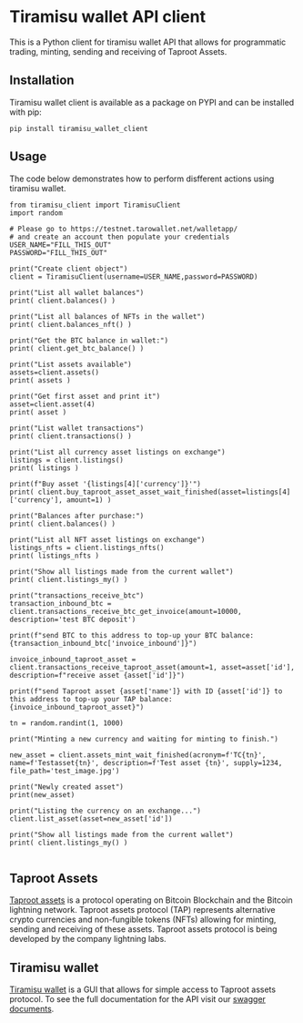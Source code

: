 # Tiramisu wallet API client

This is a Python client for tiramisu wallet API that allows for programmatic trading, minting, sending and receiving of Taproot Assets.

## Installation

Tiramisu wallet client is available as a package on PYPI and can be installed with pip:
```
pip install tiramisu_wallet_client
```

## Usage

The code below demonstrates how to perform disfferent actions using tiramisu wallet.

```
from tiramisu_client import TiramisuClient
import random

# Please go to https://testnet.tarowallet.net/walletapp/ 
# and create an account then populate your credentials 
USER_NAME="FILL_THIS_OUT"
PASSWORD="FILL_THIS_OUT"

print("Create client object")
client = TiramisuClient(username=USER_NAME,password=PASSWORD)

print("List all wallet balances")
print( client.balances() )

print("List all balances of NFTs in the wallet")
print( client.balances_nft() )

print("Get the BTC balance in wallet:")
print( client.get_btc_balance() )

print("List assets available")
assets=client.assets()
print( assets )

print("Get first asset and print it")
asset=client.asset(4)
print( asset )

print("List wallet transactions")
print( client.transactions() )

print("List all currency asset listings on exchange")
listings = client.listings()
print( listings )

print(f"Buy asset '{listings[4]['currency']}'")
print( client.buy_taproot_asset_asset_wait_finished(asset=listings[4]['currency'], amount=1) )

print("Balances after purchase:")
print( client.balances() )

print("List all NFT asset listings on exchange")
listings_nfts = client.listings_nfts()
print( listings_nfts )

print("Show all listings made from the current wallet")
print( client.listings_my() )

print("transactions_receive_btc")
transaction_inbound_btc = client.transactions_receive_btc_get_invoice(amount=10000, description='test BTC deposit')

print(f"send BTC to this address to top-up your BTC balance: {transaction_inbound_btc['invoice_inbound']}")

invoice_inbound_taproot_asset = client.transactions_receive_taproot_asset(amount=1, asset=asset['id'], description=f"receive asset {asset['id']}")

print(f"send Taproot asset {asset['name']} with ID {asset['id']} to this address to top-up your TAP balance: {invoice_inbound_taproot_asset}")

tn = random.randint(1, 1000)

print("Minting a new currency and waiting for minting to finish.")

new_asset = client.assets_mint_wait_finished(acronym=f'TC{tn}', name=f'Testasset{tn}', description=f'Test asset {tn}', supply=1234, file_path='test_image.jpg')

print("Newly created asset")
print(new_asset)

print("Listing the currency on an exchange...")
client.list_asset(asset=new_asset['id'])

print("Show all listings made from the current wallet")
print( client.listings_my() )


```

## Taproot Assets 

[Taproot assets](https://docs.lightning.engineering/the-lightning-network/taproot-assets) is a protocol operating on Bitcoin Blockchain and the Bitcoin lightning network. Taproot assets protocol (TAP) represents alternative crypto currencies and non-fungible tokens (NFTs) allowing for minting, sending and receiving of these assets. Taproot assets protocol is being developed by the company lightning labs.

## Tiramisu wallet

[Tiramisu wallet](https://testnet.tarowallet.net/walletapp/) is a GUI that allows for simple access to Taproot assets protocol. To see the full documentation for the API visit our [swagger documents](https://testnet.tarowallet.net/walletapp/swagger-ui/).